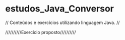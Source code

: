 # estudos_Java_Conversor
// Conteúdos e exercícios utilizando linguagem Java. //

//////////Exercício proposto//////////


